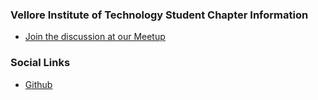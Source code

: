 ### Vellore Institute of Technology Student Chapter Information
  - [Join the discussion at our Meetup](https://www.meetup.com/owasp-vit-student-chapter/)

### Social Links
 - [Github](https://github.com/owaspvit/)
